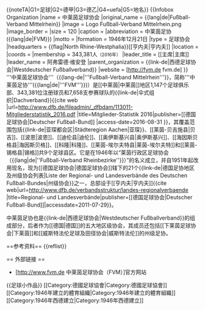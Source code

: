 {{noteTA|G1=足球|G2=德甲|G3=德乙|G4=uefa|G5=地名}}
{{Infobox Organization
|name         = 中莱茵足球协会
|original_name    = {{lang|de|Fußball-Verband Mittelrhein}}
|image        = Logo Fußball-Verband Mittelrhein.png
|image_border =
|size         = 120
|caption      = 
|abbreviation = 中莱茵足协({{lang|de|FVM}})
|motto        = 
|formation    = 1946年12月21日
|type         = 足球协会
|headquarters = {{flag|North Rhine-Westphalia}}[[亨内夫|亨内夫]]
|location     = 
|coords       = 
|membership   = 343,381人<small>（2016年）</small>
|leader_title = [[主席|主席]]
|leader_name  = 阿弗雷德·维安登
|parent_organization = {{link-de|西德足球协会|Westdeutscher Fußballverband}}
|website      = [http://fvm.de fvm.de]
}}
'''中莱茵足球协会'''（{{lang-de|'''Fußball-Verband Mittelrhein'''}}，简称'''中莱茵足协'''({{lang|de|'''FVM'''}})）是[[中莱茵|中莱茵]]地区1,147个足球俱乐部、343,381位注册球员和7,658支参赛球队的{{link-de|伞式组织|Dachverband}}<ref name="Members" >{{cite web |url=http://www.dfb.de/fileadmin/_dfbdam/113011-Mitgliederstatistik_2016.pdf |title=Mitglieder-Statistik 2016|publisher=[[德国足球协会|Deutscher Fußball-Bund]] |access-date=2016-08-31 }}</ref>，其覆盖范围包括{{link-de|亚琛都会区|Städteregion Aachen|亚琛}}、[[莱茵-贝吉施县|贝吉]]、[[波恩|波恩]]、[[迪伦县|迪伦]]、[[奥伊斯基兴县|奥伊斯基兴]]、[[海因斯贝格县|海因斯贝格]]、[[科隆|科隆]]、[[莱茵-埃尔夫特县|莱茵-埃尔夫特]]和[[莱茵-锡格县|锡格]]共9个足球县区。它是在1946年以“莱茵行政区足球协会（{{lang|de|''Fußball-Verband Rheinbezirke''}}）”的名义成立，并自1951年起改用现名，现为[[德国足球协会|德国足球协会]]辖下的21个{{link-de|德国足协地区及州级协会列表|Liste der Regional- und Landesverbände des Deutschen Fußball-Bundes|州级协会}}之一，总部设于[[亨内夫|亨内夫]]<ref name="Regional" >{{cite web|url=http://www.dfb.de/verbandsstruktur/landes-regionalverbaende |title=Regional- und Landesverbände|publisher=[[德国足球协会|Deutscher Fußball-Bund]]|accessdate=2011-07-29}}</ref>。

中莱茵足协也是{{link-de|西德足球协会|Westdeutscher Fußballverband}}的组成部分，后者作为[[德国|德国]]的五大地区级协会，其成员还包括[[下莱茵足球协会|下莱茵]]和[[威斯特法伦足球及田径协会|威斯特法伦]]的州级足协<ref name="Regional" />。

==参考资料==
{{reflist}}

== 外部链接 ==
* [http://www.fvm.de 中莱茵足球协会（FVM）]官方网站

{{足球小作品}}
[[Category:德國足球協會|Category:德國足球協會]]
[[Category:1946年建立的體育組織|Category:1946年建立的體育組織]]
[[Category:1946年西德建立|Category:1946年西德建立]]